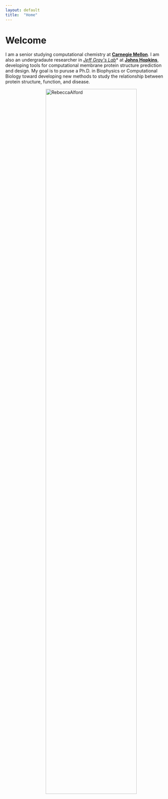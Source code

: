 ```yaml
---
layout: default
title:  "Home"
---
```


# Welcome

I am a senior studying computational chemistry at **[Carnegie Mellon](http://www.cmu.edu/)**. I am also an undergradaute researcher in *[Jeff Gray's Lab](http://graylab.jhu.edu/)** at **[Johns Hopkins](https://www.jhu.edu/)**, developing tools for computational membrane protein structure prediction and design. My goal is to puruse a Ph.D. in Biophysics or Computational Biology toward developing new methods to study the relationship between protein structure, function, and disease.

<img src="{{ site.baseurl }}public/alford_homepage_logo.png"
style="float: right" alt="RebeccaAlford" width="75%"/>


